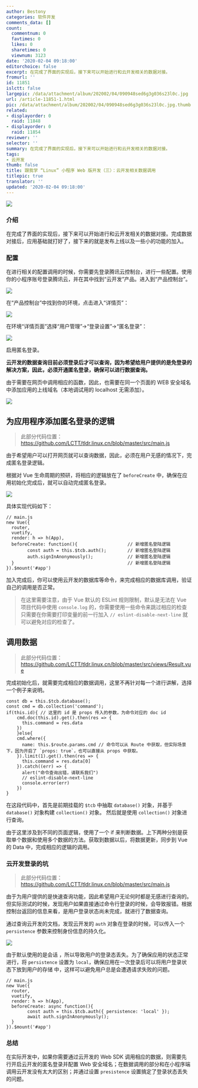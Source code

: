 ```yaml
---
author: Bestony
categories: 软件开发
comments_data: []
count:
  commentnum: 0
  favtimes: 0
  likes: 0
  sharetimes: 0
  viewnum: 3123
date: '2020-02-04 09:18:00'
editorchoice: false
excerpt: 在完成了界面的实现后，接下来可以开始进行和云开发相关的数据对接。
fromurl: ''
id: 11851
islctt: false
largepic: /data/attachment/album/202002/04/090948sed6g3g036s23l0c.jpg
url: /article-11851-1.html
pic: /data/attachment/album/202002/04/090948sed6g3g036s23l0c.jpg.thumb.jpg
related:
- displayorder: 0
  raid: 11848
- displayorder: 0
  raid: 11854
reviewer: ''
selector: ''
summary: 在完成了界面的实现后，接下来可以开始进行和云开发相关的数据对接。
tags:
- 云开发
thumb: false
title: 跟我学 “Linux” 小程序 Web 版开发（三）：云开发相关数据调用
titlepic: true
translator: ''
updated: '2020-02-04 09:18:00'
---
```


![](/data/attachment/album/202002/04/090948sed6g3g036s23l0c.jpg)


### 介绍


在完成了界面的实现后，接下来可以开始进行和云开发相关的数据对接。完成数据对接后，应用基础就打好了，接下来的就是发布上线以及一些小的功能的加入。


### 配置


在进行相关的配置调用的时候，你需要先登录腾讯云控制台，进行一些配置。使用你的小程序账号登录腾讯云，并在其中找到“云开发”产品。进入到“产品控制台”。


![](/data/attachment/album/202002/04/092047v8tql0q2vlxm5mq8.png)


在“产品控制台”中找到你的环境，点击进入“详情页”：


![](/data/attachment/album/202002/04/091857qf7u3lqizj7u9k77.png)


在环境“详情页面”选择“用户管理”->“登录设置”->“匿名登录”：


![](/data/attachment/album/202002/04/091857rc2hkb8bobcrcb44.png)


启用匿名登录。


**云开发的数据查询目前必须登录后才可以查询，因为希望给用户提供的是免登录的解决方案，因此，必须开通匿名登录，确保可以进行数据查询。**


由于需要在网页中调用相应的函数，因此，也需要在同一个页面的 WEB 安全域名中添加应用的上线域名（本地调试用的 localhost 无需添加）。


![](/data/attachment/album/202002/04/091858au60wztaaeo5svos.png)


为应用程序添加匿名登录的逻辑
--------------



> 
> 此部分代码位置：<https://github.com/LCTT/tldr.linux.cn/blob/master/src/main.js>
> 
> 
> 


由于希望用户可以打开网页就可以查询数据，因此，必须在用户无感的情况下，完成匿名登录逻辑。


根据对 Vue 生命周期的预研，将相应的逻辑放在了 `beforeCreate` 中，确保在应用初始化完成后，就可以自动完成匿名登录。


![](/data/attachment/album/202002/04/091859fmmpl5l523299z93.png)


具体实现代码如下：



```
// main.js
new Vue({
  router,
  vuetify,
  render: h => h(App),
  beforeCreate: function(){                   // 新增匿名登陆逻辑
        const auth = this.$tcb.auth();        // 新增匿名登陆逻辑
        auth.signInAnonymously();             // 新增匿名登陆逻辑
  }                                           // 新增匿名登陆逻辑
}).$mount('#app')
```

加入完成后，你可以使用云开发的数据库等命令，来完成相应的数据库调用，验证自己的调用是否正常。



> 
> 在这里需要注意，由于 Vue 默认的 ESLint 规则限制，默认是无法在 Vue 项目代码中使用 `console.log` 的，你需要使用一些命令来跳过相应的检查 只需要在你需要打印变量的前一行加入 `// eslint-disable-next-line` 就可以避免对应的检查了。
> 
> 
> 


调用数据
----



> 
> 此部分代码位置：<https://github.com/LCTT/tldr.linux.cn/blob/master/src/views/Result.vue>
> 
> 
> 


完成初始化后，就需要完成相应的数据调用，这里不再针对每一个进行讲解，选择一个例子来说明。



```
const db = this.$tcb.database();
const cmd = db.collection('command');
if(this.id){ // 这里的 id 是 props 传入的参数，为命令对应的 doc id
    cmd.doc(this.id).get().then(res => {
      this.command = res.data
    })
    }else{
    cmd.where({
      name: this.$route.params.cmd // 命令可以从 Route 中获取，但实际场景下，因为开启了 `props: true`，也可以直接从 props 中获取。
    }).limit(1).get().then(res => {
      this.command = res.data[0]
    }).catch((err) => {
      alert("命令查询出错，请联系我们")
      // eslint-disable-next-line
      console.error(err)
    })
}
```

在这段代码中，首先是前期挂载的 `$tcb` 中抽取 `database()` 对象，并基于 `database()` 对象构建 `collection()` 对象。 然后就是使用 `collection()` 对象进行查询。


由于这里涉及到不同的页面逻辑，使用了一个 if 来判断数据。上下两种分别是获取单个数据和使用多个数据的方法。获取到数据以后，将数据更新，同步到 Vue 的 Data 中，完成相应的逻辑的调用。


### 云开发登录的坑



> 
> 此部分代码位置：<https://github.com/LCTT/tldr.linux.cn/blob/master/src/main.js>
> 
> 
> 


由于为用户提供的是快速查询功能，因此希望用户无论何时都是无感进行查询的。但实际测试的时候，发现用户如果直接通过命令行登录的时候，会导致报错。根据控制台返回的信息来看，是用户登录状态尚未完成，就进行了数据查询。


通过查询云开发的文档，发现云开发的 `auth` 对象在登录的时候，可以传入一个 `persistence` 参数来控制身份信息的持久化。


![](/data/attachment/album/202002/04/091859sszz4um3mxwoj44s.png)


由于默认使用的是会话 ，所以导致用户的登录态丢失。为了确保应用的状态正常进行，将 `persistence` 设置为 `local`，确保应用在一次登录后可以将用户登录状态下放到用户的存储 中，这样可以避免用户总是会遭遇请求失败的问题。



```
// main.js
new Vue({
  router,
  vuetify,
  render: h => h(App),
  beforeCreate: async function(){
        const auth = this.$tcb.auth({ persistence: 'local' });
        await auth.signInAnonymously();
  }
}).$mount('#app')
```

### 总结


在实际开发中，如果你需要通过云开发的 Web SDK 调用相应的数据，则需要先行开启云开发的匿名登录并配置 Web 安全域名；在数据调用的部分和在小程序端调用云开发没有太大的区别；并通过设置 `presistence` 设置搞定了登录状态丢失的问题。